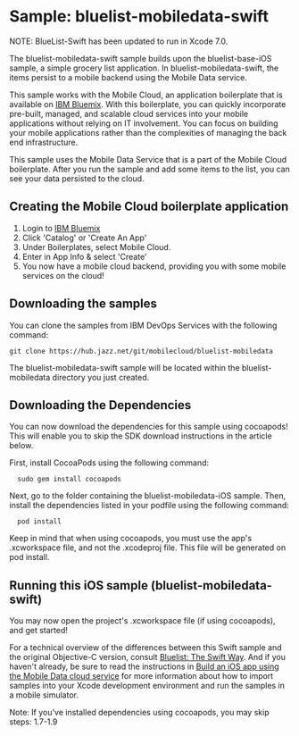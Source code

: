 Sample: bluelist-mobiledata-swift
===
NOTE: BlueList-Swift has been updated to run in Xcode 7.0.

The bluelist-mobiledata-swift sample builds upon the bluelist-base-iOS sample, a simple grocery list application.  In bluelist-mobiledata-swift, the items persist to a mobile backend using the Mobile Data service.

This sample works with the Mobile Cloud, an application boilerplate that is available on [IBM Bluemix](https://www.ng.bluemix.net).  With this boilerplate, you can quickly incorporate pre-built, managed, and scalable cloud services into your mobile applications without relying on IT involvement. You can focus on building your mobile applications rather than the complexities of managing the back end infrastructure.

This sample uses the Mobile Data Service that is a part of the Mobile Cloud boilerplate.  After you run the sample and add some items to the list, you can see your data persisted to the cloud.

Creating the Mobile Cloud boilerplate application
---
1. Login to [IBM Bluemix](https://www.bluemix.net)
2. Click 'Catalog' or 'Create An App'
3. Under Boilerplates, select Mobile Cloud.
4. Enter in App Info & select 'Create'
5. You now have a mobile cloud backend, providing you with some mobile services on the cloud!

Downloading the samples
---
You can clone the samples from IBM DevOps Services with the following command:

    git clone https://hub.jazz.net/git/mobilecloud/bluelist-mobiledata

The bluelist-mobiledata-swift sample will be located within the bluelist-mobiledata directory you just created.

Downloading the Dependencies
---

You can now download the dependencies for this sample using cocoapods!
This will enable you to skip the SDK download instructions in the article below.

First, install CocoaPods using the following command:

      sudo gem install cocoapods

Next, go to the folder containing the bluelist-mobiledata-iOS sample.  Then, install the
dependencies listed in your podfile using the following command:

      pod install

Keep in mind that when using cocoapods, you must use the app's .xcworkspace file, and not
the .xcodeproj file.  This file will be generated on pod install.


Running this iOS sample (bluelist-mobiledata-swift)
---

You may now open the project's .xcworkspace file (if using cocoapods), and get started!

For a technical overview of the differences between this Swift sample and the original Objective-C version, consult [Bluelist: The Swift Way](https://www.ibm.com/developerworks/library/mo-bluemix-swift-app/index.html). And if you haven't already, be sure to read the instructions in [Build an iOS app using the Mobile Data cloud service](http://www.ibm.com/developerworks/library/mo-ios-mobiledata-app/index.html) for more information about how to import samples into your Xcode development environment and run the samples in a mobile simulator.

Note: If you've installed dependencies using cocoapods, you may skip steps: 1.7-1.9
